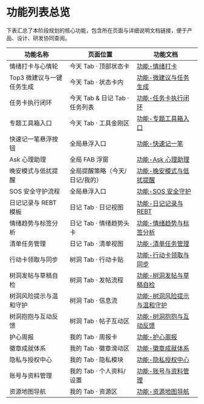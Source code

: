 # 功能列表总览

下表汇总了本阶段规划的核心功能，包含所在页面与详细说明文档链接，便于产品、设计、研发协同查阅。

| 功能名称 | 页面位置 | 功能文档 |
| --- | --- | --- |
| 情绪打卡与心情轮 | 今天 Tab · 顶部状态卡 | [功能-情绪打卡](功能文档/功能-情绪打卡.md) |
| Top3 微建议与一键任务生成 | 今天 Tab · 状态卡内 | [功能-微建议与任务生成](功能文档/功能-微建议与任务生成.md) |
| 任务卡执行闭环 | 今天 Tab & 日记 Tab · 任务列表 | [功能-任务卡执行闭环](功能文档/功能-任务卡执行闭环.md) |
| 专题工具箱入口 | 今天 Tab · 工具金刚区 | [功能-专题工具箱入口](功能文档/功能-专题工具箱入口.md) |
| 快速记一笔悬浮按钮 | 全局悬浮入口 | [功能-快速记一笔](功能文档/功能-快速记一笔.md) |
| Ask 心理助理 | 全局 FAB 浮窗 | [功能-Ask 心理助理](功能文档/功能-Ask心理助理.md) |
| 晚安模式与低扰提醒 | 全局提醒策略（今天/日记/我的） | [功能-晚安模式与低扰提醒](功能文档/功能-晚安模式与低扰提醒.md) |
| SOS 安全守护流程 | 全局悬浮入口 | [功能-SOS 安全守护](功能文档/功能-SOS安全守护.md) |
| 日记记录与 REBT 模板 | 日记 Tab · 日记视图 | [功能-日记记录与 REBT](功能文档/功能-日记记录与REBT.md) |
| 情绪趋势与标签分析 | 日记 Tab · 情绪趋势头卡 | [功能-情绪趋势与标签分析](功能文档/功能-情绪趋势与标签分析.md) |
| 清单任务管理 | 日记 Tab · 清单视图 | [功能-清单任务管理](功能文档/功能-清单任务管理.md) |
| 行动卡领取与同步 | 树洞 Tab · 行动卡贴 | [功能-行动卡领取与同步](功能文档/功能-行动卡领取与同步.md) |
| 树洞发帖与草稿自检 | 树洞 Tab · 发帖流程 | [功能-树洞发帖与草稿自检](功能文档/功能-树洞发帖与草稿自检.md) |
| 树洞风险提示与温和守护 | 树洞 Tab · 信息流 | [功能-树洞风险提示与温和守护](功能文档/功能-树洞风险提示与温和守护.md) |
| 树洞抱抱与互动反馈 | 树洞 Tab · 帖子互动区 | [功能-树洞抱抱与互动反馈](功能文档/功能-树洞抱抱与互动反馈.md) |
| 护心周报 | 我的 Tab · 周报卡 | [功能-护心周报](功能文档/功能-护心周报.md) |
| 徽章成就体系 | 我的 Tab · 徽章滑动区 | [功能-徽章成就体系](功能文档/功能-徽章成就体系.md) |
| 隐私与授权中心 | 我的 Tab · 隐私模块 | [功能-隐私授权中心](功能文档/功能-隐私授权中心.md) |
| 账号与资料管理 | 我的 Tab · 个人资料/设置 | [功能-账号与资料管理](功能文档/功能-账号与资料管理.md) |
| 资源地图导航 | 我的 Tab · 资源区 | [功能-资源地图导航](功能文档/功能-资源地图导航.md) |
